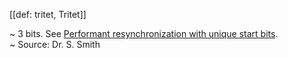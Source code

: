 [[def: tritet, Tritet]]

~ 3 bits. See [Performant resynchronization with unique start bits](https://trustoverip.github.io/tswg-cesr-specification/#performant-resynchronization-with-unique-start-bits).  
~ Source: Dr. S. Smith
